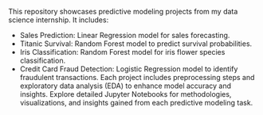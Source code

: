 This repository showcases predictive modeling projects from my data science internship. It includes:
- Sales Prediction: Linear Regression model for sales forecasting.
- Titanic Survival: Random Forest model to predict survival probabilities.
- Iris Classification: Random Forest model for iris flower species classification.
- Credit Card Fraud Detection: Logistic Regression model to identify fraudulent transactions.
Each project includes preprocessing steps and exploratory data analysis (EDA) to enhance model accuracy and insights.
Explore detailed Jupyter Notebooks for methodologies, visualizations, and insights gained from each predictive modeling task.
